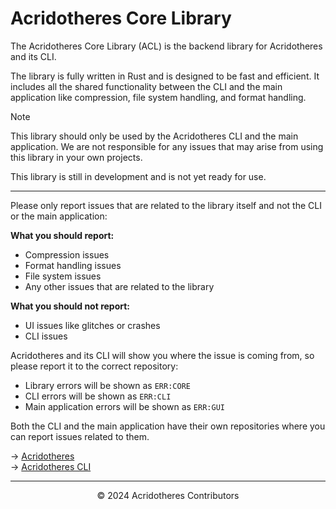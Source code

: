 # Acridotheres Core Library

The Acridotheres Core Library (ACL) is the backend library for Acridotheres and its CLI.

The library is fully written in Rust and is designed to be fast and efficient. It includes all the shared functionality between the CLI and the main application like compression, file system handling, and format handling.

> [!NOTE]
> This library should only be used by the Acridotheres CLI and the main application.
> We are not responsible for any issues that may arise from using this library in your own projects.

This library is still in development and is not yet ready for use.

---

Please only report issues that are related to the library itself and not the CLI or the main application:

**What you should report:**

- Compression issues
- Format handling issues
- File system issues
- Any other issues that are related to the library

**What you should not report:**

- UI issues like glitches or crashes
- CLI issues

Acridotheres and its CLI will show you where the issue is coming from, so please report it to the correct repository:

- Library errors will be shown as `ERR:CORE`
- CLI errors will be shown as `ERR:CLI`
- Main application errors will be shown as `ERR:GUI`

Both the CLI and the main application have their own repositories where you can report issues related to them.

&rarr; [Acridotheres](https://github.com/acridotheres/acridotheres)<br>
&rarr; [Acridotheres CLI](https://github.com/acridotheres/cli)<br>

---

<p style="text-align: center;">
  &copy; 2024 Acridotheres Contributors
</p>
